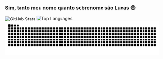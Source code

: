 ### Sim, tanto meu nome quanto sobrenome são Lucas 😄

<picture>
  <source
    media="(prefers-color-scheme: dark)"
    srcset="https://github-readme-stats.vercel.app/api?username=Lucas-319&theme=dark&show_icons=true&include_all_commits=true&icon_color=FFFFFF"
  />
  <source
    media="(prefers-color-scheme: light), (prefers-color-scheme: no-preference)"
    srcset="https://github-readme-stats.vercel.app/api?username=Lucas-319&theme=default&show_icons=true&include_all_commits=true&icon_color=000000"
  />
  <img
    alt="GitHub Stats"
    src="https://github-readme-stats.vercel.app/api?username=Lucas-319&theme=default&show_icons=true&include_all_commits=true&icon_color=000000"
    height="190"
    align="center"
  />
</picture>

<picture>
  <source
    media="(prefers-color-scheme: dark)"
    srcset="https://github-readme-stats.vercel.app/api/top-langs?username=Lucas-319&layout=compact&theme=dark"
  />
  <source
    media="(prefers-color-scheme: light), (prefers-color-scheme: no-preference)"
    srcset="https://github-readme-stats.vercel.app/api/top-langs?username=Lucas-319&layout=compact&theme=default"
  />
  <img
    alt="Top Languages"
    src="https://github-readme-stats.vercel.app/api/top-langs?username=Lucas-319&layout=compact&theme=default"
    height="190"
    align="top"
  />
</picture>

<picture>
  <source
    media="(prefers-color-scheme: dark)"
    srcset="https://raw.githubusercontent.com/lucas-319/lucas-319/output/github-contribution-grid-snake-dark.svg"
  />
  <source
    media="(prefers-color-scheme: light), (prefers-color-scheme: no-preference)"
    srcset="https://raw.githubusercontent.com/lucas-319/lucas-319/output/github-contribution-grid-snake.svg"
  />
  <img
    alt="GitHub contribution grid snake animation"
    src="https://raw.githubusercontent.com/lucas-319/lucas-319/output/github-contribution-grid-snake.svg"
  />
</picture>
